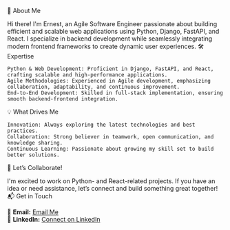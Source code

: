 🚀 About Me

Hi there! I'm Ernest, an Agile Software Engineer passionate about building efficient and scalable web applications
using Python, Django, FastAPI, and React. I specialize in backend development while seamlessly integrating modern 
frontend frameworks to create dynamic user experiences.
🛠 Expertise

    Python & Web Development: Proficient in Django, FastAPI, and React, crafting scalable and high-performance applications.
    Agile Methodologies: Experienced in Agile development, emphasizing collaboration, adaptability, and continuous improvement.
    End-to-End Development: Skilled in full-stack implementation, ensuring smooth backend-frontend integration.

💡 What Drives Me

    Innovation: Always exploring the latest technologies and best practices.
    Collaboration: Strong believer in teamwork, open communication, and knowledge sharing.
    Continuous Learning: Passionate about growing my skill set to build better solutions.

🤝 Let’s Collaborate!

I'm excited to work on Python- and React-related projects. If you have an idea or need assistance, let’s connect and build 
something great together!
📬 Get in Touch


📧 **Email:** [Email Me](mailto:iernest61@gmail.com)  
🔗 **LinkedIn:** [Connect on LinkedIn](https://www.linkedin.com/in/uchenna-ihezie-43b89094/)


<!---
Urch1234/Urch1234 is a ✨ special ✨ repository because its `README.md` (this file) appears on your GitHub profile.
You can click the Preview link to take a look at your changes.
--->
